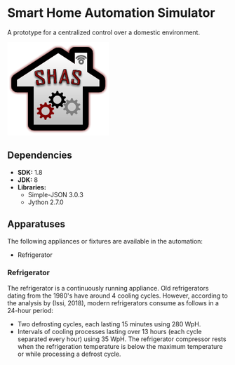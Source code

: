 # Smart Home Automation Simulator
A prototype for a centralized control over a domestic environment.

![Smart Home Automation Simulator](res/Logo.png)

## Dependencies
 - **SDK:** 1.8
 - **JDK:** 8
 - **Libraries:**
   - Simple-JSON 3.0.3
   - Jython 2.7.0

## Apparatuses
The following appliances or fixtures are available in the automation:
 - Refrigerator

### Refrigerator
The refrigerator is a continuously running appliance. Old refrigerators dating from the 1980's have around 4 cooling cycles. However, according to the analysis by (Issi, 2018), modern refrigerators consume as follows in a 24-hour period:
 - Two defrosting cycles, each lasting 15 minutes using 280 WpH.
 - Intervals of cooling processes lasting over 13 hours (each cycle separated every hour) using 35 WpH.
The refrigerator compressor rests when the refrigeration temperature is below the maximum temperature or while processing a defrost cycle.
